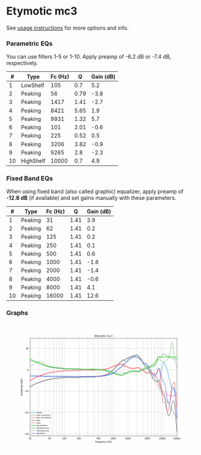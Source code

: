 # Etymotic mc3
See [usage instructions](https://github.com/jaakkopasanen/AutoEq#usage) for more options and info.

### Parametric EQs
You can use filters 1-5 or 1-10. Apply preamp of -6.2 dB or -7.4 dB, respectively.

|   # | Type      |   Fc (Hz) |    Q |   Gain (dB) |
|-----|-----------|-----------|------|-------------|
|   1 | LowShelf  |       105 | 0.7  |         5.2 |
|   2 | Peaking   |        56 | 0.79 |        -3.8 |
|   3 | Peaking   |      1417 | 1.41 |        -2.7 |
|   4 | Peaking   |      8421 | 5.65 |         1.9 |
|   5 | Peaking   |      9931 | 1.32 |         5.7 |
|   6 | Peaking   |       101 | 2.01 |        -0.6 |
|   7 | Peaking   |       225 | 0.52 |         0.5 |
|   8 | Peaking   |      3206 | 3.82 |        -0.9 |
|   9 | Peaking   |      9265 | 2.8  |        -2.3 |
|  10 | HighShelf |     10000 | 0.7  |         4.9 |

### Fixed Band EQs
When using fixed band (also called graphic) equalizer, apply preamp of **-12.8 dB** (if available) and set gains manually with these parameters.

|   # | Type    |   Fc (Hz) |    Q |   Gain (dB) |
|-----|---------|-----------|------|-------------|
|   1 | Peaking |        31 | 1.41 |         3.9 |
|   2 | Peaking |        62 | 1.41 |         0.2 |
|   3 | Peaking |       125 | 1.41 |         0.2 |
|   4 | Peaking |       250 | 1.41 |         0.1 |
|   5 | Peaking |       500 | 1.41 |         0.6 |
|   6 | Peaking |      1000 | 1.41 |        -1.8 |
|   7 | Peaking |      2000 | 1.41 |        -1.4 |
|   8 | Peaking |      4000 | 1.41 |        -0.6 |
|   9 | Peaking |      8000 | 1.41 |         4.1 |
|  10 | Peaking |     16000 | 1.41 |        12.6 |

### Graphs
![](./Etymotic%20mc3.png)
